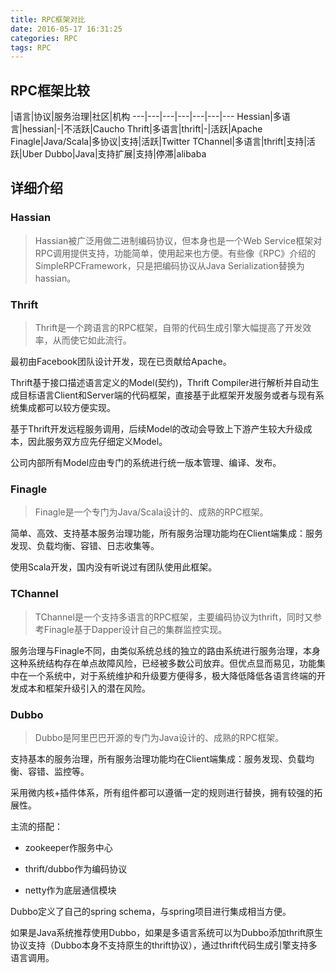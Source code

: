 ```yaml
---
title: RPC框架对比
date: 2016-05-17 16:31:25
categories: RPC
tags: RPC
---
```

## RPC框架比较

|语言|协议|服务治理|社区|机构
---|---|---|---|---|---|---
Hessian|多语言|hessian|-|不活跃|Caucho
Thrift|多语言|thrift|-|活跃|Apache
Finagle|Java/Scala|多协议|支持|活跃|Twitter
TChannel|多语言|thrift|支持|活跃|Uber
Dubbo|Java|支持扩展|支持|停滞|alibaba


<!--more-->

## 详细介绍
### Hassian

>Hassian被广泛用做二进制编码协议，但本身也是一个Web Service框架对RPC调用提供支持，功能简单，使用起来也方便。有些像《RPC》介绍的SimpleRPCFramework，只是把编码协议从Java Serialization替换为hassian。



### Thrift

>Thrift是一个跨语言的RPC框架，自带的代码生成引擎大幅提高了开发效率，从而使它如此流行。

最初由Facebook团队设计开发，现在已贡献给Apache。

Thrift基于接口描述语言定义的Model(契约)，Thrift Compiler进行解析并自动生成目标语言Client和Server端的代码框架，直接基于此框架开发服务或者与现有系统集成都可以较方便实现。

基于Thrift开发远程服务调用，后续Model的改动会导致上下游产生较大升级成本，因此服务双方应先仔细定义Model。

公司内部所有Model应由专门的系统进行统一版本管理、编译、发布。



### Finagle

>Finagle是一个专门为Java/Scala设计的、成熟的RPC框架。

简单、高效、支持基本服务治理功能，所有服务治理功能均在Client端集成：服务发现、负载均衡、容错、日志收集等。

使用Scala开发，国内没有听说过有团队使用此框架。



### TChannel

>TChannel是一个支持多语言的RPC框架，主要编码协议为thrift，同时又参考Finagle基于Dapper设计自己的集群监控实现。

服务治理与Finagle不同，由类似系统总线的独立的路由系统进行服务治理，本身这种系统结构存在单点故障风险，已经被多数公司放弃。但优点显而易见，功能集中在一个系统中，对于系统维护和升级要方便得多，极大降低降低各语言终端的开发成本和框架升级引入的潜在风险。



### Dubbo

>Dubbo是阿里巴巴开源的专门为Java设计的、成熟的RPC框架。

支持基本的服务治理，所有服务治理功能均在Client端集成：服务发现、负载均衡、容错、监控等。

采用微内核+插件体系，所有组件都可以遵循一定的规则进行替换，拥有较强的拓展性。

主流的搭配： 

- zookeeper作服务中心 

- thrift/dubbo作为编码协议

- netty作为底层通信模块

Dubbo定义了自己的spring schema，与spring项目进行集成相当方便。

如果是Java系统推荐使用Dubbo，如果是多语言系统可以为Dubbo添加thrift原生协议支持（Dubbo本身不支持原生的thrift协议），通过thrift代码生成引擎支持多语言调用。

